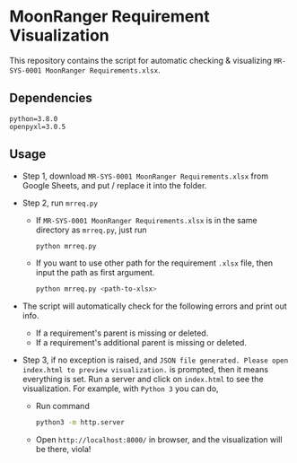 # MoonRanger Requirement Visualization

This repository contains the script for automatic checking & visualizing `MR-SYS-0001 MoonRanger Requirements.xlsx`.

## Dependencies

```
python=3.8.0
openpyxl=3.0.5
```

## Usage
* Step 1, download `MR-SYS-0001 MoonRanger Requirements.xlsx` from Google Sheets, and put / replace it into the folder.
* Step 2, run `mrreq.py`
  * If `MR-SYS-0001 MoonRanger Requirements.xlsx` is in the same directory as `mrreq.py`, just run
    ```bash
    python mrreq.py
    ```
  * If you want to use other path for the requirement `.xlsx` file, then input the path as first argument.
    ```bash
    python mrreq.py <path-to-xlsx>
    ```
* The script will automatically check for the following errors and print out info.
  * If a requirement's parent is missing or deleted.
  * If a requirement's additional parent is missing or deleted.

* Step 3, if no exception is raised, and `JSON file generated. Please open index.html to preview visualization.` is prompted, then it means everything is set. Run a server and click on `index.html` to see the visualization. For example, with `Python 3` you can do, 
  * Run command
    ```bash
    python3 -m http.server
    ```
  * Open `http://localhost:8000/` in browser, and the visualization will be there, viola!